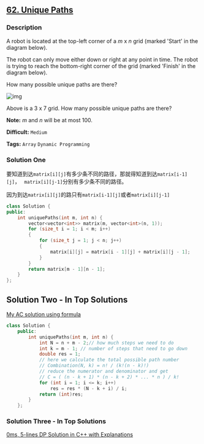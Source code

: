 ## [62. Unique Paths](https://leetcode.com/problems/unique-paths/#/description)

### Description

A robot is located at the top-left corner of a *m* x *n* grid (marked 'Start' in the diagram below).

The robot can only move either down or right at any point in time. The robot is trying to reach the bottom-right corner of the grid (marked 'Finish' in the diagram below).

How many possible unique paths are there?

![img](https://leetcode.com/static/images/problemset/robot_maze.png)

Above is a 3 x 7 grid. How many possible unique paths are there?

**Note:** *m* and *n* will be at most 100.



**Difficult:** `Medium`

**Tags:** `Array` `Dynamic Programming`



### Solution One

要知道到达`matrix[i][j]`有多少条不同的路径，那就得知道到达`matrix[i-1][j]`， ` matrix[i][j-1]`分别有多少条不同的路径。

因为到达`matrix[i][j]`的路只有`matrix[i-1][j]`或者`matrix[i][j-1]`

```c++
class Solution {
public:
    int uniquePaths(int m, int n) {
        vector<vector<int>> matrix(m, vector<int>(n, 1));
        for (size_t i = 1; i < m; i++)
        {
            for (size_t j = 1; j < n; j++)
            {
                matrix[i][j] = matrix[i - 1][j] + matrix[i][j - 1];
            }
        }
        return matrix[m - 1][n - 1];
    }
};
```



## Solution Two - In Top Solutions

[My AC solution using formula](https://discuss.leetcode.com/topic/2734/my-ac-solution-using-formula)

```c++
class Solution {
    public:
        int uniquePaths(int m, int n) {
            int N = n + m - 2;// how much steps we need to do
            int k = m - 1; // number of steps that need to go down
            double res = 1;
            // here we calculate the total possible path number 
            // Combination(N, k) = n! / (k!(n - k)!)
            // reduce the numerator and denominator and get
            // C = ( (n - k + 1) * (n - k + 2) * ... * n ) / k!
            for (int i = 1; i <= k; i++)
                res = res * (N - k + i) / i;
            return (int)res;
        }
    };
```



### Solution Three - In Top Solutions

[0ms, 5-lines DP Solution in C++ with Explanations](https://discuss.leetcode.com/topic/15265/0ms-5-lines-dp-solution-in-c-with-explanations)

